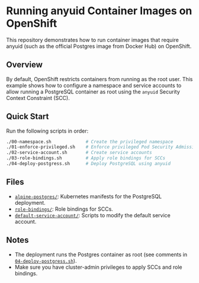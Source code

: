 # Running anyuid Container Images on OpenShift

This repository demonstrates how to run container images that require anyuid (such as the official Postgres image from Docker Hub) on OpenShift.

## Overview

By default, OpenShift restricts containers from running as the root user. This example shows how to configure a namespace and service accounts to allow running a PostgreSQL container as root using the `anyuid` Security Context Constraint (SCC).

## Quick Start

Run the following scripts in order:

```sh
./00-namespace.sh             # Create the privileged namespace
./01-enforce-privileged.sh    # Enforce privileged Pod Security Admission policy
./02-service-account.sh       # Create service accounts
./03-role-bindings.sh         # Apply role bindings for SCCs
./04-deploy-postgress.sh      # Deploy PostgreSQL using anyuid
```

## Files

- [`alpine-postgres/`](alpine-postgres/deployment.yaml): Kubernetes manifests for the PostgreSQL deployment.
- [`role-bindings/`](role-bindings/use-anyuid-scc.yaml): Role bindings for SCCs.
- [`default-service-account/`](default-service-account/anyuid-add-to-default-sa.sh): Scripts to modify the default service account.

## Notes

- The deployment runs the Postgres container as root (see comments in [`04-deploy-postgress.sh`](04-deploy-postgress.sh)).
- Make sure you have cluster-admin privileges to apply SCCs and role bindings.



